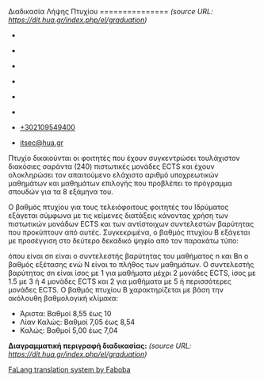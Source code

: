 Διαδικασία Λήψης Πτυχίου
===============    *(source URL: https://dit.hua.gr/index.php/el/graduation)*

*   [](https://www.facebook.com/ditharokopio)
*   [](https://www.youtube.com/channel/UCEHkYirpXF1nSLxDCrfDZ4A)
*   [](https://www.linkedin.com/company/77699385)
*   [](https://www.instagram.com/dithua)

*   [](https://dit.hua.gr/index.php/el/graduation)
*   [](https://dit.hua.gr/index.php/en/graduation)

*   [+302109549400](tel:+302109549400)
*   [itsec@hua.gr](mailto:itsec@hua.gr)

Πτυχίο δικαιούνται οι φοιτητές που έχουν συγκεντρώσει τουλάχιστον διακόσιες σαράντα (240) πιστωτικές μονάδες ECTS και έχουν ολοκληρώσει τον απαιτούμενο ελάχιστο αριθμό υποχρεωτικών μαθημάτων και μαθημάτων επιλογής που προβλέπει το πρόγραμμα σπουδών για τα 8 εξάμηνα του.

Ο βαθμός πτυχίου για τους τελειόφοιτους φοιτητές του Ιδρύματος εξάγεται σύμφωνα με τις κείμενες διατάξεις κάνοντας χρήση των πιστωτικών μονάδων ECTS και των αντίστοιχων συντελεστών βαρύτητας που προκύπτουν από αυτές. Συγκεκριμένα, ο βαθμός πτυχίου B εξάγεται με προσέγγιση στο δεύτερο δεκαδικό ψηφίο από τον παρακάτω τύπο:

όπου είναι σn είναι ο συντελεστής βαρύτητας του μαθήματος n και Bn ο βαθμός εξέτασης ενώ N είναι το πλήθος των μαθημάτων. Ο συντελεστής βαρύτητας σn είναι ίσος με 1 για μαθήματα μέχρι 2 μονάδες ECTS, ίσος με 1.5 με 3 ή 4 μονάδες ECTS και 2 για μαθήματα με 5 ή περισσότερες μονάδες ECTS. Ο βαθμός πτυχίου B χαρακτηρίζεται με βάση την ακόλουθη βαθμολογική κλίμακα:

*   Άριστα: Βαθμοί 8,55 έως 10
*   Λίαν Καλώς: Βαθμοί 7,05 έως 8,54
*   Καλώς: Βαθμοί 5,00 έως 7,04

**Διαγραμματική περιγραφή διαδικασίας:**  *(source URL: https://dit.hua.gr/index.php/el/graduation)*

[FaLang translation system by Faboba](http://www.faboba.com/ "Faboba : Création de composantJoomla")

[](https://dit.hua.gr/index.php/el/graduation#)
